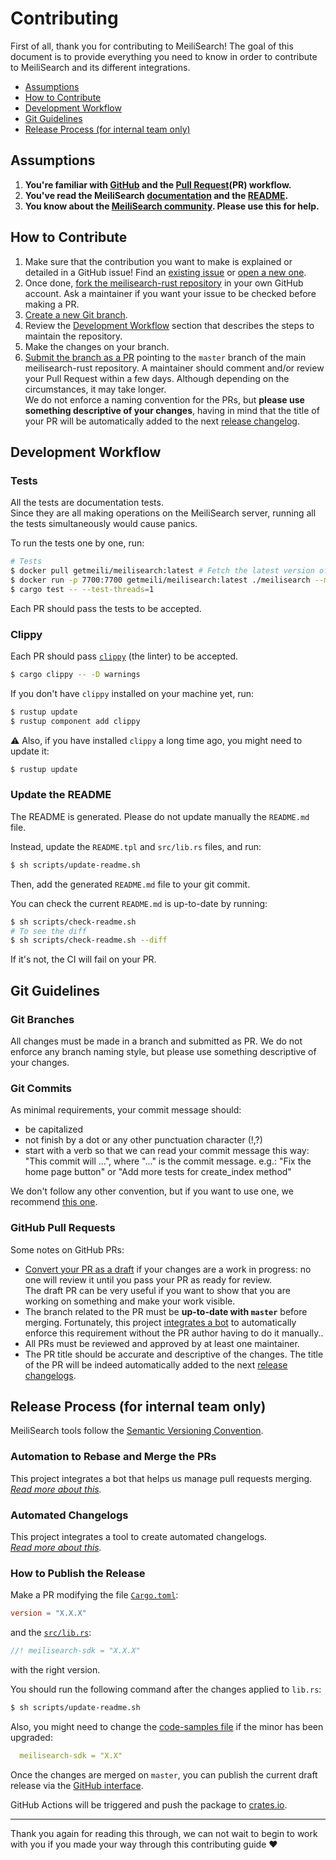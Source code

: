 # Contributing

First of all, thank you for contributing to MeiliSearch! The goal of this document is to provide everything you need to know in order to contribute to MeiliSearch and its different integrations.

<!-- MarkdownTOC autolink="true" style="ordered" indent="   " -->

- [Assumptions](#assumptions)
- [How to Contribute](#how-to-contribute)
- [Development Workflow](#development-workflow)
- [Git Guidelines](#git-guidelines)
- [Release Process (for internal team only)](#release-process-for-internal-team-only)

<!-- /MarkdownTOC -->

## Assumptions

1. **You're familiar with [GitHub](https://github.com) and the [Pull Request](https://help.github.com/en/github/collaborating-with-issues-and-pull-requests/about-pull-requests)(PR) workflow.**
2. **You've read the MeiliSearch [documentation](https://docs.meilisearch.com) and the [README](/README.md).**
3. **You know about the [MeiliSearch community](https://docs.meilisearch.com/resources/contact.html). Please use this for help.**

## How to Contribute

1. Make sure that the contribution you want to make is explained or detailed in a GitHub issue! Find an [existing issue](https://github.com/meilisearch/meilisearch-rust/issues/) or [open a new one](https://github.com/meilisearch/meilisearch-rust/issues/new).
2. Once done, [fork the meilisearch-rust repository](https://help.github.com/en/github/getting-started-with-github/fork-a-repo) in your own GitHub account. Ask a maintainer if you want your issue to be checked before making a PR.
3. [Create a new Git branch](https://help.github.com/en/github/collaborating-with-issues-and-pull-requests/creating-and-deleting-branches-within-your-repository).
4. Review the [Development Workflow](#workflow) section that describes the steps to maintain the repository.
5. Make the changes on your branch.
6. [Submit the branch as a PR](https://help.github.com/en/github/collaborating-with-issues-and-pull-requests/creating-a-pull-request-from-a-fork) pointing to the `master` branch of the main meilisearch-rust repository. A maintainer should comment and/or review your Pull Request within a few days. Although depending on the circumstances, it may take longer.<br>
 We do not enforce a naming convention for the PRs, but **please use something descriptive of your changes**, having in mind that the title of your PR will be automatically added to the next [release changelog](https://github.com/meilisearch/meilisearch-rust/releases/).

## Development Workflow

### Tests

All the tests are documentation tests.<br>
Since they are all making operations on the MeiliSearch server, running all the tests simultaneously would cause panics.

To run the tests one by one, run:

```bash
# Tests
$ docker pull getmeili/meilisearch:latest # Fetch the latest version of MeiliSearch image from Docker Hub
$ docker run -p 7700:7700 getmeili/meilisearch:latest ./meilisearch --master-key=masterKey --no-analytics=true
$ cargo test -- --test-threads=1
```

Each PR should pass the tests to be accepted.

### Clippy

Each PR should pass [`clippy`](https://github.com/rust-lang/rust-clippy) (the linter) to be accepted.

```bash
$ cargo clippy -- -D warnings
```

If you don't have `clippy` installed on your machine yet, run:

```bash
$ rustup update
$ rustup component add clippy
```

⚠️ Also, if you have installed `clippy` a long time ago, you might need to update it:

```bash
$ rustup update
```

### Update the README

The README is generated. Please do not update manually the `README.md` file.

Instead, update the `README.tpl` and `src/lib.rs` files, and run:

```sh
$ sh scripts/update-readme.sh
```

Then, add the generated `README.md` file to your git commit.

You can check the current `README.md` is up-to-date by running:

```sh
$ sh scripts/check-readme.sh
# To see the diff
$ sh scripts/check-readme.sh --diff
```

If it's not, the CI will fail on your PR.

## Git Guidelines

### Git Branches

All changes must be made in a branch and submitted as PR.
We do not enforce any branch naming style, but please use something descriptive of your changes.

### Git Commits

As minimal requirements, your commit message should:
- be capitalized
- not finish by a dot or any other punctuation character (!,?)
- start with a verb so that we can read your commit message this way: "This commit will ...", where "..." is the commit message.
  e.g.: "Fix the home page button" or "Add more tests for create_index method"

We don't follow any other convention, but if you want to use one, we recommend [this one](https://chris.beams.io/posts/git-commit/).

### GitHub Pull Requests

Some notes on GitHub PRs:

- [Convert your PR as a draft](https://help.github.com/en/github/collaborating-with-issues-and-pull-requests/changing-the-stage-of-a-pull-request) if your changes are a work in progress: no one will review it until you pass your PR as ready for review.<br>
  The draft PR can be very useful if you want to show that you are working on something and make your work visible.
- The branch related to the PR must be **up-to-date with `master`** before merging. Fortunately, this project [integrates a bot](https://github.com/meilisearch/integration-guides/blob/master/guides/bors.md) to automatically enforce this requirement without the PR author having to do it manually..
- All PRs must be reviewed and approved by at least one maintainer.
- The PR title should be accurate and descriptive of the changes. The title of the PR will be indeed automatically added to the next [release changelogs](https://github.com/meilisearch/meilisearch-rust/releases/).

## Release Process (for internal team only)

MeiliSearch tools follow the [Semantic Versioning Convention](https://semver.org/).

### Automation to Rebase and Merge the PRs

This project integrates a bot that helps us manage pull requests merging.<br>
_[Read more about this](https://github.com/meilisearch/integration-guides/blob/master/guides/bors.md)._

### Automated Changelogs

This project integrates a tool to create automated changelogs.<br>
_[Read more about this](https://github.com/meilisearch/integration-guides/blob/master/guides/release-drafter.md)._

### How to Publish the Release

Make a PR modifying the file [`Cargo.toml`](/Cargo.toml):

```toml
version = "X.X.X"
```

and the [`src/lib.rs`](/src/lib.rs):

```rust
//! meilisearch-sdk = "X.X.X"
```

with the right version.

You should run the following command after the changes applied to `lib.rs`:

```bash
$ sh scripts/update-readme.sh
```

Also, you might need to change the [code-samples file](/.code-samples.meilisearch.yaml) if the minor has been upgraded:

```yml
  meilisearch-sdk = "X.X"
```

Once the changes are merged on `master`, you can publish the current draft release via the [GitHub interface](https://github.com/meilisearch/meilisearch-rust/releases).

GitHub Actions will be triggered and push the package to [crates.io](https://crates.io/crates/meilisearch-sdk).

<hr>

Thank you again for reading this through, we can not wait to begin to work with you if you made your way through this contributing guide ❤️
